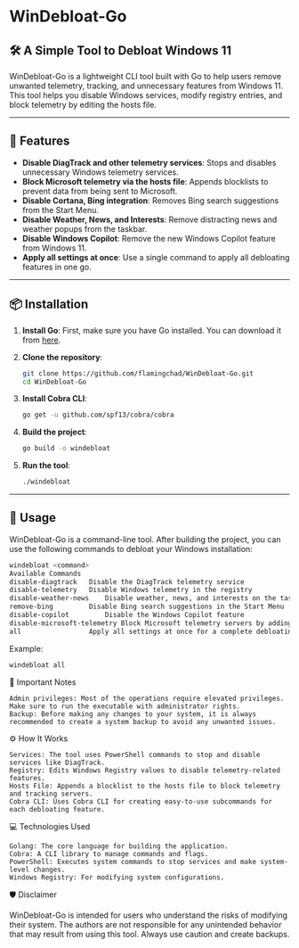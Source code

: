 # WinDebloat-Go

## 🛠️ A Simple Tool to Debloat Windows 11

WinDebloat-Go is a lightweight CLI tool built with Go to help users remove unwanted telemetry, tracking, and unnecessary features from Windows 11. This tool helps you disable Windows services, modify registry entries, and block telemetry by editing the hosts file.

---

## 🚀 Features

- **Disable DiagTrack and other telemetry services**: Stops and disables unnecessary Windows telemetry services.
- **Block Microsoft telemetry via the hosts file**: Appends blocklists to prevent data from being sent to Microsoft.
- **Disable Cortana, Bing integration**: Removes Bing search suggestions from the Start Menu.
- **Disable Weather, News, and Interests**: Remove distracting news and weather popups from the taskbar.
- **Disable Windows Copilot**: Remove the new Windows Copilot feature from Windows 11.
- **Apply all settings at once**: Use a single command to apply all debloating features in one go.

---

## 📦 Installation

1. **Install Go**: First, make sure you have Go installed. You can download it from [here](https://golang.org/dl/).
2. **Clone the repository**:

    ```bash
    git clone https://github.com/flamingchad/WinDebloat-Go.git
    cd WinDebloat-Go
    ```

3. **Install Cobra CLI**:

    ```bash
    go get -u github.com/spf13/cobra/cobra
    ```

4. **Build the project**:

    ```bash
    go build -o windebloat
    ```

5. **Run the tool**:

    ```bash
    ./windebloat
    ```

---

## 📖 Usage

WinDebloat-Go is a command-line tool. After building the project, you can use the following commands to debloat your Windows installation:

```bash
windebloat <command>
Available Commands
disable-diagtrack	Disable the DiagTrack telemetry service
disable-telemetry	Disable Windows telemetry in the registry
disable-weather-news    Disable weather, news, and interests on the taskbar
remove-bing	        Disable Bing search suggestions in the Start Menu
disable-copilot	        Disable the Windows Copilot feature
disable-microsoft-telemetry	Block Microsoft telemetry servers by adding entries to the hosts file
all	                Apply all settings at once for a complete debloating experience

```
Example:

```bash
windebloat all
```

🛑 Important Notes

    Admin privileges: Most of the operations require elevated privileges. 
    Make sure to run the executable with administrator rights.
    Backup: Before making any changes to your system, it is always recommended to create a system backup to avoid any unwanted issues.

⚙️ How It Works

    Services: The tool uses PowerShell commands to stop and disable services like DiagTrack.
    Registry: Edits Windows Registry values to disable telemetry-related features.
    Hosts File: Appends a blocklist to the hosts file to block telemetry and tracking servers.
    Cobra CLI: Uses Cobra CLI for creating easy-to-use subcommands for each debloating feature.

💻 Technologies Used

    Golang: The core language for building the application.
    Cobra: A CLI library to manage commands and flags.
    PowerShell: Executes system commands to stop services and make system-level changes.
    Windows Registry: For modifying system configurations.

🛡️ Disclaimer

WinDebloat-Go is intended for users who understand the risks of modifying their system. The authors are not responsible for any unintended behavior that may result from using this tool. Always use caution and create backups.
